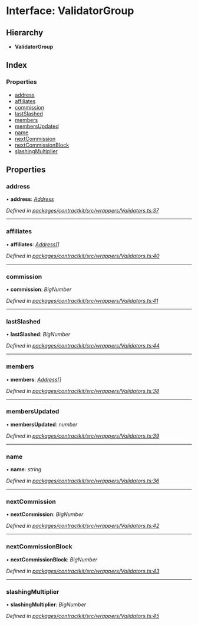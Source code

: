 # Interface: ValidatorGroup

## Hierarchy

* **ValidatorGroup**

## Index

### Properties

* [address](_wrappers_validators_.validatorgroup.md#address)
* [affiliates](_wrappers_validators_.validatorgroup.md#affiliates)
* [commission](_wrappers_validators_.validatorgroup.md#commission)
* [lastSlashed](_wrappers_validators_.validatorgroup.md#lastslashed)
* [members](_wrappers_validators_.validatorgroup.md#members)
* [membersUpdated](_wrappers_validators_.validatorgroup.md#membersupdated)
* [name](_wrappers_validators_.validatorgroup.md#name)
* [nextCommission](_wrappers_validators_.validatorgroup.md#nextcommission)
* [nextCommissionBlock](_wrappers_validators_.validatorgroup.md#nextcommissionblock)
* [slashingMultiplier](_wrappers_validators_.validatorgroup.md#slashingmultiplier)

## Properties

###  address

• **address**: *[Address](../modules/_base_.md#address)*

*Defined in [packages/contractkit/src/wrappers/Validators.ts:37](https://github.com/celo-org/celo-monorepo/blob/master/packages/contractkit/src/wrappers/Validators.ts#L37)*

___

###  affiliates

• **affiliates**: *[Address](../modules/_base_.md#address)[]*

*Defined in [packages/contractkit/src/wrappers/Validators.ts:40](https://github.com/celo-org/celo-monorepo/blob/master/packages/contractkit/src/wrappers/Validators.ts#L40)*

___

###  commission

• **commission**: *BigNumber*

*Defined in [packages/contractkit/src/wrappers/Validators.ts:41](https://github.com/celo-org/celo-monorepo/blob/master/packages/contractkit/src/wrappers/Validators.ts#L41)*

___

###  lastSlashed

• **lastSlashed**: *BigNumber*

*Defined in [packages/contractkit/src/wrappers/Validators.ts:44](https://github.com/celo-org/celo-monorepo/blob/master/packages/contractkit/src/wrappers/Validators.ts#L44)*

___

###  members

• **members**: *[Address](../modules/_base_.md#address)[]*

*Defined in [packages/contractkit/src/wrappers/Validators.ts:38](https://github.com/celo-org/celo-monorepo/blob/master/packages/contractkit/src/wrappers/Validators.ts#L38)*

___

###  membersUpdated

• **membersUpdated**: *number*

*Defined in [packages/contractkit/src/wrappers/Validators.ts:39](https://github.com/celo-org/celo-monorepo/blob/master/packages/contractkit/src/wrappers/Validators.ts#L39)*

___

###  name

• **name**: *string*

*Defined in [packages/contractkit/src/wrappers/Validators.ts:36](https://github.com/celo-org/celo-monorepo/blob/master/packages/contractkit/src/wrappers/Validators.ts#L36)*

___

###  nextCommission

• **nextCommission**: *BigNumber*

*Defined in [packages/contractkit/src/wrappers/Validators.ts:42](https://github.com/celo-org/celo-monorepo/blob/master/packages/contractkit/src/wrappers/Validators.ts#L42)*

___

###  nextCommissionBlock

• **nextCommissionBlock**: *BigNumber*

*Defined in [packages/contractkit/src/wrappers/Validators.ts:43](https://github.com/celo-org/celo-monorepo/blob/master/packages/contractkit/src/wrappers/Validators.ts#L43)*

___

###  slashingMultiplier

• **slashingMultiplier**: *BigNumber*

*Defined in [packages/contractkit/src/wrappers/Validators.ts:45](https://github.com/celo-org/celo-monorepo/blob/master/packages/contractkit/src/wrappers/Validators.ts#L45)*
